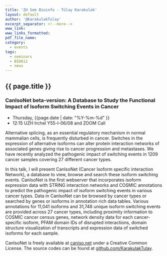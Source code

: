 ```yaml
---
title: 'ZH Sem Bioinfo - Tülay Karakulak'
layout: default
author: '@KarakulakTulay'
excerpt_separator: <!--more-->
www_link:
www_links_formatted:
pdf_file_name:
category:
  - events
tags:
  - seminars
  - BIO612
  - news
---
```


## {{ page.title }}

### CanIsoNet beta-version: A Database to Study the Functional Impact of Isoform Switching Events in Cancer

* Thursday, {{page.date | date: "%Y-%m-%d" }}
* 12:15 UZH Irchel Y55-l-06/08 and ZOOM Call

Alternative splicing, as an essential regulatory mechanism in normal mammalian cells, is frequently disturbed in cancer. Switches in the expression of alternative isoforms can alter protein interaction networks of associated genes giving rise to cancer progression and metastases. We have recently analyzed the pathogenic impact of switching events in 1209 cancer samples covering 27 different cancer types.

<!--more-->

In this talk, I will present CanIsoNet (Cancer Isoform specific interaction Network), a database to view, browse and search these isoform switching events. CanIsoNet is the first webserver that incorporates isoform expression data with STRING interaction networks and COSMIC annotations to predict the pathogenic impact of isoform switching events in various cancer types. Data in CanIsoNet can be browsed by cancer types or searched by genes or isoforms in annotation rich data tables. Various annotations for 11,041 isoforms and 31,748 unique isoform switching events are provided across 27 cancer types, including proximity information to COSMIC cancer census genes, network density data for each cancer-specific isoform, PFAM domain IDs of disrupted interactions, domain structure visualization of transcripts and expression data of switched isoforms for each sample. 

CanIsoNet is freely available at [caniso.net](https://caniso.net) under a Creative Common License. The source codes can be found at [github.com/KarakulakTulay](https://github.com/KarakulakTulay/CanIsoNet_Web).
